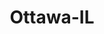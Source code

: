 ---
title: Ottawa-IL
slug: ottawa-il
f_state:
- cms/state/illinois.md
f_locations:
- cms/payday-loan/advance-america-1663.md
- cms/payday-loan/advance-america-1664.md
- cms/payday-loan/advance-america-1697.md
- cms/payday-loan/cash-store-8456.md
- cms/payday-loan/check-go-9748.md
- cms/payday-loan/cottonwood-financial-lp-15419.md
- cms/payday-loan/th-e-cash-store-27301.md
updated-on: '2024-05-30T13:41:28.615Z'
created-on: '2024-05-30T13:41:28.615Z'
published-on: '2024-05-30T13:54:32.469Z'
f_city: Ottawa
layout: '[city].html'
tags: city
---